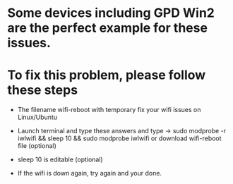 # Some devices including GPD Win2 are the perfect example for these issues.
# To fix this problem, please follow these steps

- The filename wifi-reboot with temporary fix your wifi issues on Linux/Ubuntu

- Launch terminal and type these answers and type -> sudo modprobe -r iwlwifi && sleep 10 && sudo modprobe iwlwifi or download wifi-reboot file (optional)

- sleep 10 is editable (optional)

- If the wifi is down again, try again and your done.
